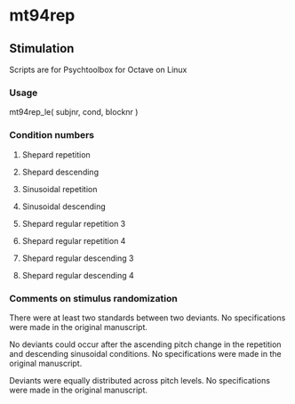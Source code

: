 # mt94rep

## Stimulation
Scripts are for Psychtoolbox for Octave on Linux

### Usage
mt94rep_le( subjnr, cond, blocknr )

### Condition numbers
1. Shepard repetition
2. Shepard descending
3. Sinusoidal repetition
4. Sinusoidal descending  
  
5. Shepard regular repetition 3
6. Shepard regular repetition 4
7. Shepard regular descending 3
8. Shepard regular descending 4

### Comments on stimulus randomization
There were at least two standards between two deviants. No specifications were made in the original manuscript.

No deviants could occur after the ascending pitch change in the repetition and descending sinusoidal conditions. No specifications were made in the original manuscript.

Deviants were equally distributed across pitch levels. No specifications were made in the original manuscript.
